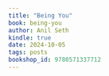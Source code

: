 ```yaml
---
title: "Being You"
book: being-you
author: Anil Seth
kindle: true
date: 2024-10-05
tags: posts
bookshop_id: 9780571337712
---
```

